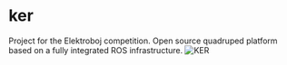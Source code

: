 # ker
Project for the Elektroboj competition.
Open source quadruped platform based on a fully integrated ROS infrastructure.
![KER](https://cloud.githubusercontent.com/assets/12412582/19430681/725aa9da-9455-11e6-84a5-5c67fb42779c.png)
